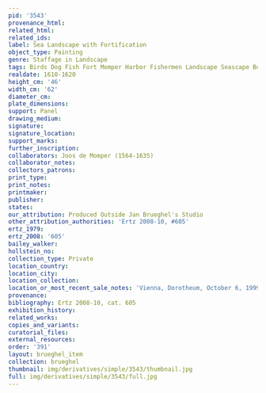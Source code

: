 ```yaml
---
pid: '3543'
provenance_html: 
related_html: 
related_ids: 
label: Sea Landscape with Fortification
object_type: Painting
genre: Staffage in Landscape
tags: Birds Dog Fish Fort Momper Harbor Fishermen Landscape Seascape Boat
realdate: 1610-1620
height_cm: '46'
width_cm: '62'
diameter_cm: 
plate_dimensions: 
support: Panel
drawing_medium: 
signature: 
signature_location: 
support_marks: 
further_inscription: 
collaborators: Joos de Momper (1564-1635)
collaborator_notes: 
collectors_patrons: 
print_type: 
print_notes: 
printmaker: 
publisher: 
states: 
our_attribution: Produced Outside Jan Brueghel's Studio
other_attribution_authorities: 'Ertz 2008-10, #605'
ertz_1979: 
ertz_2008: '605'
bailey_walker: 
hollstein_no: 
collection_type: Private
location_country: 
location_city: 
location_collection: 
location_or_most_recent_sale_notes: 'Vienna, Dorotheum, October 6, 1999, #145'
provenance: 
bibliography: Ertz 2008-10, cat. 605
exhibition_history: 
related_works: 
copies_and_variants: 
curatorial_files: 
external_resources: 
order: '391'
layout: brueghel_item
collection: brueghel
thumbnail: img/derivatives/simple/3543/thumbnail.jpg
full: img/derivatives/simple/3543/full.jpg
---
```

